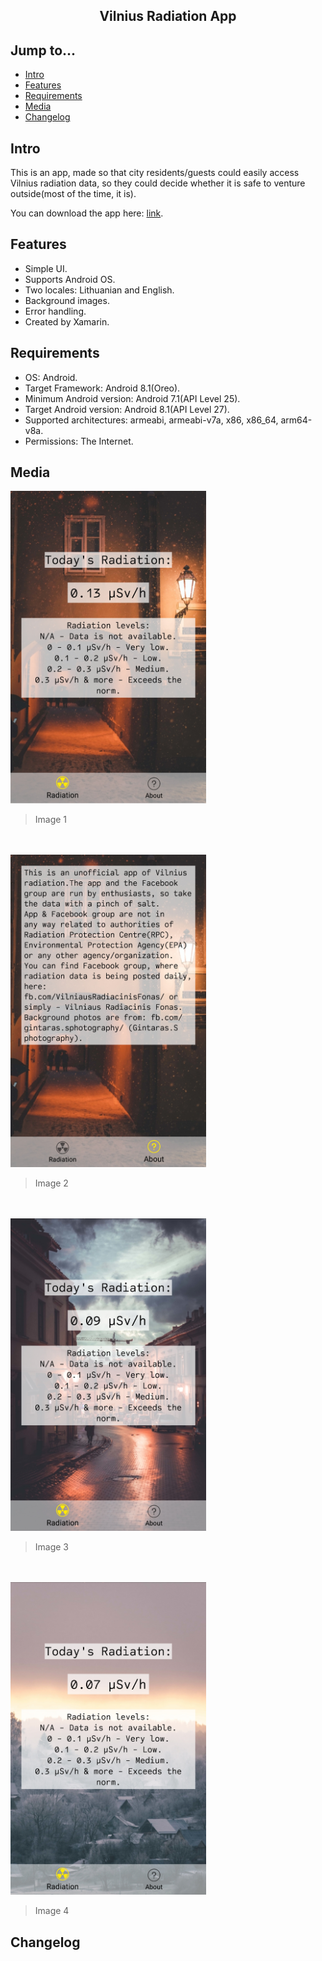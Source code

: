 <div align="center">
  <h2>Vilnius Radiation App</h2>
</div>

## Jump to...

  - [Intro](#intro)
  - [Features](#features)
  - [Requirements](#requirements)
  - [Media](#media)
  - [Changelog](#changelog)

## <a name="Intro"></a>Intro
<p> This is an app, made so that city residents/guests could easily access Vilnius radiation data, so they could decide whether it is safe to venture outside(most of the time, it is).
</p>
<p>You can download the app here: <a href="https://play.google.com/store/apps/details?id=com.VilniusRadiation.Radiation" target="_blank">link</a>.</p>
  
## <a name="Features"></a>Features
<ul>
  <li>Simple UI.</li>
  <li>Supports Android OS.</li>
  <li>Two locales: Lithuanian and English.</li>
  <li>Background images.</li>
  <li>Error handling.</li>
  <li>Created by Xamarin.</li>
</ul>

## <a name="Requirements"></a>Requirements
<ul>
  <li>OS: Android.</li>
  <li>Target Framework: Android 8.1(Oreo).</li>
  <li>Minimum Android version: Android 7.1(API Level 25).</li>
  <li>Target Android version: Android 8.1(API Level 27).</li>
  <li>Supported architectures: armeabi, armeabi-v7a, x86, x86_64, arm64-v8a.</li>
  <li>Permissions: The Internet.</li>
</ul>

## <a name="Media"></a>Media

<a target="_blank" href="https://github.com/GintasS/Vilnius-Radiation-App/blob/master/img/img1.png">
  <img src="https://github.com/GintasS/Vilnius-Radiation-App/blob/master/img/img1.png" height="500" style="max-width:100%;"></img>
</a>
<blockquote>Image 1</blockquote>
<br><br>
<a target="_blank" href="https://github.com/GintasS/Vilnius-Radiation-App/blob/master/img/img2.png">
  <img src="https://github.com/GintasS/Vilnius-Radiation-App/blob/master/img/img2.png" height="500" style="max-width:100%;">
</a>
<blockquote>Image 2</blockquote>
<br><br>
<a target="_blank" href="https://github.com/GintasS/Vilnius-Radiation-App/blob/master/img/img3.png">
  <img src="https://github.com/GintasS/Vilnius-Radiation-App/blob/master/img/img3.png" height="500" style="max-width:100%;">
</a>
<blockquote>Image 3</blockquote>
<br><br>
<a target="_blank" href="https://github.com/GintasS/Vilnius-Radiation-App/blob/master/img/img4.png">
  <img src="https://github.com/GintasS/Vilnius-Radiation-App/blob/master/img/img4.png" height="500" style="max-width:100%;">
</a>
<blockquote>Image 4</blockquote>

## <a name="Changelog"></a>Changelog
